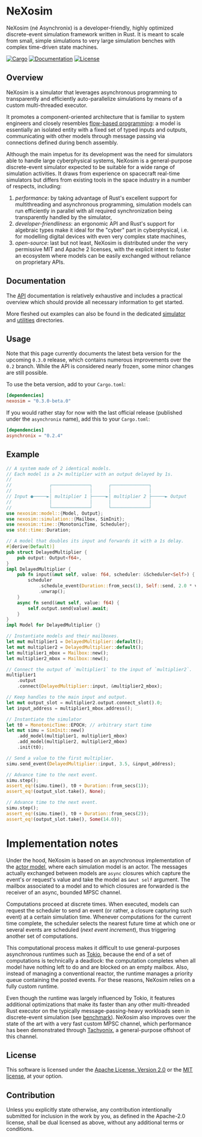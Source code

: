 # NeXosim

NeXosim (né Asynchronix) is a developer-friendly, highly optimized
discrete-event simulation framework written in Rust. It is meant to scale from
small, simple simulations to very large simulation benches with complex
time-driven state machines.

[![Cargo](https://img.shields.io/crates/v/nexosim.svg)](https://crates.io/crates/nexosim)
[![Documentation](https://docs.rs/nexosim/badge.svg)](https://docs.rs/nexosim)
[![License](https://img.shields.io/badge/license-MIT%2FApache--2.0-blue.svg)](https://github.com/asynchronics/nexosim#license)


## Overview

NeXosim is a simulator that leverages asynchronous programming to
transparently and efficiently auto-parallelize simulations by means of a custom
multi-threaded executor.

It promotes a component-oriented architecture that is familiar to system
engineers and closely resembles [flow-based programming][FBP]: a model is
essentially an isolated entity with a fixed set of typed inputs and outputs,
communicating with other models through message passing via connections defined
during bench assembly.

Although the main impetus for its development was the need for simulators able
to handle large cyberphysical systems, NeXosim is a general-purpose
discrete-event simulator expected to be suitable for a wide range of simulation
activities. It draws from experience on spacecraft real-time simulators but
differs from existing tools in the space industry in a number of respects,
including:

1) *performance*: by taking advantage of Rust's excellent support for
   multithreading and asynchronous programming, simulation models can run
   efficiently in parallel with all required synchronization being transparently
   handled by the simulator,
2) *developer-friendliness*: an ergonomic API and Rust's support for algebraic
   types make it ideal for the "cyber" part in cyberphysical, i.e. for modelling
   digital devices with even very complex state machines,
3) *open-source*: last but not least, NeXosim is distributed under the very
   permissive MIT and Apache 2 licenses, with the explicit intent to foster an
   ecosystem where models can be easily exchanged without reliance on
   proprietary APIs.

[FBP]: https://en.wikipedia.org/wiki/Flow-based_programming


## Documentation

The [API] documentation is relatively exhaustive and includes a practical
overview which should provide all necessary information to get started.

More fleshed out examples can also be found in the dedicated
[simulator](nexosim/examples) and [utilities](nexosim-util/examples)
directories.

[API]: https://docs.rs/nexosim


## Usage

Note that this page currently documents the latest beta version for the upcoming
`0.3.0` release, which contains numerous improvements over the `0.2` branch.
While the API is considered nearly frozen, some minor changes are still
possible.

To use the beta version, add to your `Cargo.toml`:

```toml
[dependencies]
nexosim = "0.3.0-beta.0"
```

If you would rather stay for now with the last official release (published under
the `asynchronix` name), add this to your `Cargo.toml`:

```toml
[dependencies]
asynchronix = "0.2.4"
```


## Example

```rust
// A system made of 2 identical models.
// Each model is a 2× multiplier with an output delayed by 1s.
//
//              ┌──────────────┐      ┌──────────────┐
//              │              │      │              │
// Input ●─────►│ multiplier 1 ├─────►│ multiplier 2 ├─────► Output
//              │              │      │              │
//              └──────────────┘      └──────────────┘
use nexosim::model::{Model, Output};
use nexosim::simulation::{Mailbox, SimInit};
use nexosim::time::{MonotonicTime, Scheduler};
use std::time::Duration;

// A model that doubles its input and forwards it with a 1s delay.
#[derive(Default)]
pub struct DelayedMultiplier {
    pub output: Output<f64>,
}
impl DelayedMultiplier {
    pub fn input(&mut self, value: f64, scheduler: &Scheduler<Self>) {
        scheduler
            .schedule_event(Duration::from_secs(1), Self::send, 2.0 * value)
            .unwrap();
    }
    async fn send(&mut self, value: f64) {
        self.output.send(value).await;
    }
}
impl Model for DelayedMultiplier {}

// Instantiate models and their mailboxes.
let mut multiplier1 = DelayedMultiplier::default();
let mut multiplier2 = DelayedMultiplier::default();
let multiplier1_mbox = Mailbox::new();
let multiplier2_mbox = Mailbox::new();

// Connect the output of `multiplier1` to the input of `multiplier2`.
multiplier1
    .output
    .connect(DelayedMultiplier::input, &multiplier2_mbox);

// Keep handles to the main input and output.
let mut output_slot = multiplier2.output.connect_slot().0;
let input_address = multiplier1_mbox.address();

// Instantiate the simulator
let t0 = MonotonicTime::EPOCH; // arbitrary start time
let mut simu = SimInit::new()
    .add_model(multiplier1, multiplier1_mbox)
    .add_model(multiplier2, multiplier2_mbox)
    .init(t0);

// Send a value to the first multiplier.
simu.send_event(DelayedMultiplier::input, 3.5, &input_address);

// Advance time to the next event.
simu.step();
assert_eq!(simu.time(), t0 + Duration::from_secs(1));
assert_eq!(output_slot.take(), None);

// Advance time to the next event.
simu.step();
assert_eq!(simu.time(), t0 + Duration::from_secs(2));
assert_eq!(output_slot.take(), Some(14.0));
```

# Implementation notes

Under the hood, NeXosim is based on an asynchronous implementation of the
[actor model][actor_model], where each simulation model is an actor. The
messages actually exchanged between models are `async` closures which capture
the event's or request's value and take the model as `&mut self` argument. The
mailbox associated to a model and to which closures are forwarded is the
receiver of an async, bounded MPSC channel.

Computations proceed at discrete times. When executed, models can request the
scheduler to send an event (or rather, a closure capturing such event) at a
certain simulation time. Whenever computations for the current time complete,
the scheduler selects the nearest future time at which one or several events are
scheduled (*next event increment*), thus triggering another set of computations.

This computational process makes it difficult to use general-purposes
asynchronous runtimes such as [Tokio][tokio], because the end of a set of
computations is technically a deadlock: the computation completes when all model
have nothing left to do and are blocked on an empty mailbox. Also, instead of
managing a conventional reactor, the runtime manages a priority queue containing
the posted events. For these reasons, NeXosim relies on a fully custom
runtime.

Even though the runtime was largely influenced by Tokio, it features additional
optimizations that make its faster than any other multi-threaded Rust executor
on the typically message-passing-heavy workloads seen in discrete-event
simulation (see [benchmark]). NeXosim also improves over the state of the
art with a very fast custom MPSC channel, which performance has been
demonstrated through [Tachyonix][tachyonix], a general-purpose offshoot of this
channel.

[actor_model]: https://en.wikipedia.org/wiki/Actor_model

[tokio]: https://github.com/tokio-rs/tokio

[tachyonix]: https://github.com/asynchronics/tachyonix

[benchmark]: https://github.com/asynchronics/tachyobench


## License

This software is licensed under the [Apache License, Version 2.0](LICENSE-APACHE) or the
[MIT license](LICENSE-MIT), at your option.


## Contribution

Unless you explicitly state otherwise, any contribution intentionally submitted
for inclusion in the work by you, as defined in the Apache-2.0 license, shall be
dual licensed as above, without any additional terms or conditions.

